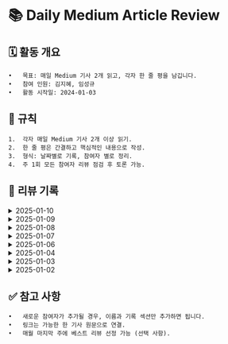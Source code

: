 # 📚 Daily Medium Article Review

## 🗓️ 활동 개요
	•	목표: 매일 Medium 기사 2개 읽고, 각자 한 줄 평을 남깁니다.
	•	참여 인원: 김지혜, 임성규
	•	활동 시작일: 2024-01-03

## 🌟 규칙
	1.	각자 매일 Medium 기사 2개 이상 읽기.
	2.	한 줄 평은 간결하고 핵심적인 내용으로 작성.
	3.	형식: 날짜별로 기록, 참여자 별로 정리.
	4.	주 1회 모든 참여자 리뷰 점검 후 토론 가능.

## 📝 리뷰 기록
<details>
	
<summary>2025-01-10</summary>

| **참여자** | **기사 제목**                  | **링크**      | **한 줄 평**                       |
|------------|--------------------------------|---------------|------------------------------------|
| 임성규피잉 왜얼알유      | | [Link]() |  |
| 임성규피잉     |  | [Link]() |  |
| 김지혜픵      | (Sort of) Fixing autofocus in iOS Safari  |  [Link](https://medium.com/@brunn/autofocus-in-ios-safari-458215514a5f)  | ios에서는 정책상 사용자의 제스처없이 autoFocus를 지원하지 않는다고 합니다 [추가요약](https://kzh4295.tistory.com/48) |
| 김지혜픵     | 7 React Custom Hooks I Can’t Live Without in My Projects 🚀 |  [Link](https://medium.com/@letscodefuture/7-react-custom-hooks-i-cant-live-without-in-my-projects-2c06a02ecb2e)    | 실무에서 유용한 훅 7가지 소개 |
</details>


<details>
	
<summary>2025-01-09</summary>

| **참여자** | **기사 제목**                  | **링크**      | **한 줄 평**                       |
|------------|--------------------------------|---------------|------------------------------------|
| 임성규      | The big crypto opportunity in 2025 | [Link](https://medium.com/coinmonks/the-big-crypto-opportunity-in-2025-ea47c9f1e779) | Solana, ethureum환 경은 블록체인의 앱스토어이다. 다만 개발자를 제한하는게 상상력말고 곤 없는게 아이폰의 앱스토어와의 차이. |
| 임성규      | Why BLove DApp is the Perfect Platform for a Common Man | [Link](https://blovedapp.medium.com/why-blove-dapp-is-the-perfect-platform-for-a-common-man-3a3740ec5d19) | BLove DApp. |
| 김지혜픵      | Backend for Frontend (BFF) Architecture  |  [Link](https://medium.com/gitconnected/backend-for-frontend-bff-architecture-64fa9f316a5a)  | BFF 아키텍처는 다양한 프론트엔드 인터페이스에 필요한 데이터를 정확히 제공하며, 성능과 유연성을 개선하는 데 효과적입니다. 다만 관리 복잡성이 증가할 수 있으므로 적절한 설계와 운영이 필요합니다. 멀티 플랫폼 환경이나 마이크로서비스 구조를 사용하는 경우 특히 유용한 접근 방식입니다 [추가요약](https://kzh4295.tistory.com/47) |
| 김지혜픵     | ECMAScript 2024 (ES15): Unveiling the Latest JavaScript Features |  [Link](https://medium.com/javascript-in-plain-english/ecmascript-2024-es15-unveiling-the-latest-javascript-features-9186d72a10ae)    | ECMAScript 2024는 JavaScript 개발자들에게 더욱 강력하고 유연한 도구를 제공합니다. 새로운 기능들은 코드 작성의 효율성을 높이고, 복잡한 작업을 간소화하며, 최신 표준에 맞춘 개발 환경을 제공합니다.|
</details>

<details>
	
<summary>2025-01-08</summary>

| **참여자** | **기사 제목**                  | **링크**      | **한 줄 평**                       |
|------------|--------------------------------|---------------|------------------------------------|
| 임성규      | 7 Brand New APIs Every Developer Should Use in 2024 | [Link](https://medium.com/gitconnected/7-brand-new-apis-every-developer-should-use-in-2024-0d2a4a6b2839) | 7가지 2024년도에 새로운, 유용한 APIs |
| 임성규      | Be an Engineer, not a Frameworker | [Link](https://medium.com/@johndanielraines/be-an-engineer-not-a-frameworker-c58fe28d0c88) | Frameworker: framework가 제공한는 형식을 활용해서 작성. Programmer: 많은양의 코드를 읽고 작성해봄으로써 frameworker -> programmer로 진화. 같은 결과를 내는 코드를 다양한 형식으로 작성 가능. Engineer : 변화와 안정성의 밸런스를 잘 맞추어 작성할 줄 암. |
| 김지혜      | Micro Frontend Architecture |  [Link](https://levelup.gitconnected.com/micro-frontend-architecture-b14b3a2c39a0)  | 마이크로 프론트엔드 아키텍처는 복잡한 웹 애플리케이션을 작고 독립적인 모듈로 분할하는 현대적인 개발 접근 방식 [추가 요약](https://kzh4295.tistory.com/45) |
| 김지혜      | How to Build Websites That Load Before You Blink: Frontend Optimization Tips |  [Link](https://javascript.plainenglish.io/the-ultimate-guide-to-web-performance-essential-techniques-for-frontend-developers-c8638e5bf8d3)    | 웹 성능 최적화에 대한 포괄적인 가이드 |
</details>


<details>
	
<summary>2025-01-07</summary>

| **참여자** | **기사 제목**                  | **링크**      | **한 줄 평**                       |
|------------|--------------------------------|---------------|------------------------------------|
| 김지혜      | Boosting React.js Performance with Tree Shaking |  [Link](https://medium.com/nonstopio/boosting-react-js-performance-with-tree-shaking-ee77261d0c95)  | 트리 쉐이킹을 최소화하는 방안 [추가 요약](https://kzh4295.tistory.com/45) |
| 김지혜      | The Future of Frontend Development: Key Skills to Hire for in 2025 |  [Link](https://medium.com/javascript-in-plain-english/the-future-of-frontend-development-key-skills-to-hire-for-in-2025-d62801ab4e8c)    | 2025 프런트앤드에서 각광받는 분야 소개 |
| 임성규      | Push Notifications using SpringBoot and Firebase Cloud Messaging | [Link](https://medium.com/@rajdeepify/push-notifications-using-springboot-and-firebase-cloud-messaging-ad136746c57e) | spring boot, fcm 통해서 푸시 알림 전송하기. |
| 임성규      | Being Productive as a Google Software Engineer | [Link](https://levelup.gitconnected.com/being-productive-as-a-google-software-engineer-aa0ca8260d7a) | 구글 소프트웨어 엔지니어로서 생산적이 되는 법. |
</details>

<details>
	
<summary>2025-01-06</summary>

| **참여자** | **기사 제목**                  | **링크**      | **한 줄 평**                       |
|------------|--------------------------------|---------------|------------------------------------|
| 김지혜      | Advanced React Patterns and Best Practices | [Link](https://medium.com/@rashmipatil24/advanced-react-patterns-and-best-practices-74cd09a7c2d9)     | 3가지 React 패턴 소개 [추가 요약](https://kzh4295.tistory.com/44) |
| 김지혜      | You’re Using Context Providers the Wrong Way! Here’s How to Fix It | [Link](https://medium.devlander.com/youre-using-context-providers-the-wrong-way-here-s-how-to-fix-it-c91247b6e828)     | Context Provider의 올바른 사용법 |
| 임성규      | Using Rust at a startup: A cautionary tale | [Link](https://mdwdotla.medium.com/using-rust-at-a-startup-a-cautionary-tale-42ab823d9454) | 필자의 경험을 토대로 rust를 스타트업에서 사용하는 것에 대해 반대하는 이유들 설명. (새로운 개념들에 대한 러닝커브 존재, 다른 언어에 비해 라이브러리와 지원 기능이 아직 부족한게 많아서 구현에 시간이 오래걸림.) 단 굉장이 높은 수준의 퍼포먼스를 요구하는 기능에 대해서 사용하는 것을 적극 추천. |
| 임성규      | Which is the best, NestJS or Spring Boot? | [Link](https://medium.com/@raviyasas/which-is-the-best-nestjs-or-spring-boot-33393612790d) | nestjs vs spring |
</details>

<details>
	
<summary>2025-01-04</summary>

| **참여자** | **기사 제목**                  | **링크**      | **한 줄 평**                       |
|------------|--------------------------------|---------------|------------------------------------|
| 임성규      | Kotlin 2.0.0: A New Era in Kotlin Development          | [Link](https://halilozel1903.medium.com/kotlin-2-0-0-a-new-era-in-kotlin-development-14db8f6ec87c)     | kotliin2.0.0 메인 릴리즈에서 많은 것들이 발전했다. 최적화를 통해 컴파일러의 성능과 효율이 좋아졌으며 kotlin 기능중 일부인 kotlin multiplatform 기능이 강화됬다. 더많은 플랫폼과 타겟을 지원하여 kotlin multiplatform을 적용할 수 있게 되었으며, 다른 언어, 플랫폼과 상호운영성이 더 좋아져 기존 프로젝트에 적용시키는데 부담이 줄어들었다.  |

</details>

<details>
	
<summary>2025-01-03</summary>

| **참여자** | **기사 제목**                  | **링크**      | **한 줄 평**                       |
|------------|--------------------------------|---------------|------------------------------------|
| 김지혜      | Optimizing React Performance: Strategies to Avoid Unnecessary Re-Renders | [Link](https://javascript.plainenglish.io/optimizing-react-performance-strategies-to-avoid-unnecessary-re-renders-f8110b4e37b2)     | 렌더링 빈도 줄이는 방법 [추가 요약](https://kzh4295.tistory.com/43) |
| 김지혜      | A Guide to Building Reusable React Components | [Link](https://medium.com/@rashmipatil24/reusable-react-components-7b025f232ca4)     | 재사용 가능한 컴포넌트 |
| 임성규      | Are you a software developer or a software engineer?          | [Link](https://medium.com/@stevebishop_89684/are-you-a-software-developer-or-a-software-engineer-60a975502037)     | software engineer는 과학적 원리, 원칙을 활용하며 소프트웨어를 디자인하고 기술적 전문성을 다지는 역할에 가까우며, developer는 소프트웨어를 관리하고 설계된 디자인을 실행하는 역할에 가깝다. |
| 임성규      | How We Doubled the Performance of Our App When Using GUID/UUID Primary Keys in SQL          | [Link](https://medium.com/itnext/how-we-doubled-the-performance-of-our-app-when-using-guid-uuid-primary-keys-in-sql-f9e43d228e1e)     | GUID/UUID를 사용할 때, db성능을 두배 향상시킨 경험 - 클러스터형 인덱스 사용, 인덱스 접두사 사용 etc |
</details>

<details>
	
<summary>2025-01-02</summary>

| **참여자** | **기사 제목**                   | **링크**       | **한 줄 평**                      |
|------------|---------------------------------|---------------|-----------------------------------|
| 홍길동      | Effective Remote Work Strategies | [Link](#)     | 리모트 근무 생산성 팁이 실용적이었다. |
| 김철수      | Introduction to Machine Learning | [Link](#)     | 초심자에게 적합한 ML 개요를 잘 제공. |
| 김지혜      | Stop Overusing Console.log! Here's Why 🚫 (And Better Alternatives) | [Link](https://medium.com/stackademic/stop-overusing-console-log-heres-why-and-better-alternatives-e5e05ea69e75)     | console.log -> dir / clear / group - groupEnd / table / time - timeEnd  사용하여 파편화된 디버깅이 아닌 그룹화 또는 명확하여야한다 [추가 요약](https://kzh4295.tistory.com/42) |
| 김지혜      | Why Netflix Shifted from React to Vanilla JavaScript | [Link](https://medium.com/@lbq999/why-netflix-shifted-from-react-to-vanilla-javascript-be5a479ca14e)     | 넷플릭스에서 2017부터 정적인 페이지는 React -> vanillJS로 이관 중 |
</details>

## ✅ 참고 사항
	•	새로운 참여자가 추가될 경우, 이름과 기록 섹션만 추가하면 됩니다.
	•	링크는 가능한 한 기사 원문으로 연결.
	•	매월 마지막 주에 베스트 리뷰 선정 가능 (선택 사항).
